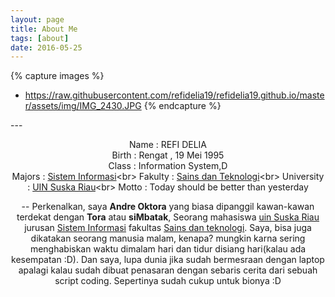 ```yaml
---
layout: page
title: About Me
tags: [about]
date: 2016-05-25
---
```

{% capture images %}
- https://raw.githubusercontent.com/refidelia19/refidelia19.github.io/master/assets/img/IMG_2430.JPG
{% endcapture %}

---<center>
Name          : REFI DELIA <br>
Birth         : Rengat , 19 Mei 1995 <br>
Class         : Information System,D <br>
Majors        : [Sistem Informasi](http://sif.uin-suska.ac.id/target="blank")<br>
Fakulty       : [Sains dan Teknologi](http://fst.uin-suska.ac.id/target="blank")<br>
University    : [UIN Suska Riau](http://uin-suska.ac.id/target="blank")<br>
Motto         : Today should be better than yesterday

--
Perkenalkan, saya **Andre Oktora** yang biasa dipanggil kawan-kawan terdekat dengan **Tora** atau **siMbatak**, Seorang mahasiswa [uin Suska Riau](htpp://uin-suska.ac.id/) jurusan [Sistem Informasi](http://sif.uin-suska.ac.id) fakultas [Sains dan teknologi](http://fst.uin-suska.ac.id/). Saya, bisa juga dikatakan seorang manusia malam, kenapa? mungkin karna sering menghabiskan waktu dimalam hari dan tidur disiang hari(kalau ada kesempatan :D). Dan saya, lupa dunia jika sudah bermesraan  dengan laptop apalagi kalau sudah dibuat penasaran dengan sebaris cerita dari sebuah script coding. Sepertinya sudah cukup untuk bionya :D



